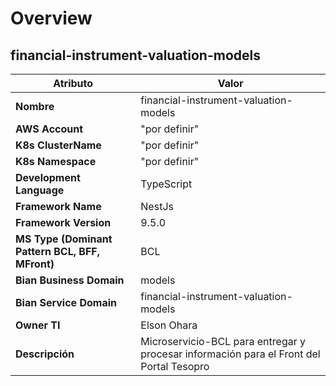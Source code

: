 # Overview
## financial-instrument-valuation-models
| Atributo | Valor |
| ------------- | ------------- |
| **Nombre**  | financial-instrument-valuation-models  |
| **AWS Account**  | "por definir"  |
| **K8s ClusterName**  | "por definir"  |
| **K8s Namespace**  | "por definir"  |
| **Development Language**  | TypeScript  |
| **Framework Name**  | NestJs  |
| **Framework Version**  | 9.5.0  |
| **MS Type (Dominant Pattern BCL, BFF, MFront)**  | BCL |
| **Bian Business Domain**  | models  |
| **Bian Service Domain**  | financial-instrument-valuation-models |
| **Owner TI**  | Elson Ohara  |
| **Descripción**  | Microservicio-BCL para entregar y procesar información para el Front del Portal Tesopro |

